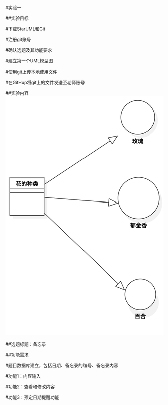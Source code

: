 #实验一

##实验目标

#下载StarUML和Git

#注册git账号

#确认选题及其功能要求

#建立第一个UML模型图

#使用git上传本地使用文件

#在GitHup将git上的文件发送至老师账号


##实验内容
![自己的图](./flowers.svg)

##选题标题：备忘录

##功能需求

#题目数据库建立，包括日期、备忘录的编号、备忘录内容

#功能1：内容输入

#功能2：查看和修改内容

#功能3：预定日期提醒功能

